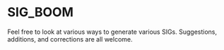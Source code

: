 # SIG_BOOM

Feel free to look at various ways to generate various SIGs.
Suggestions, additions, and corrections are all welcome.
